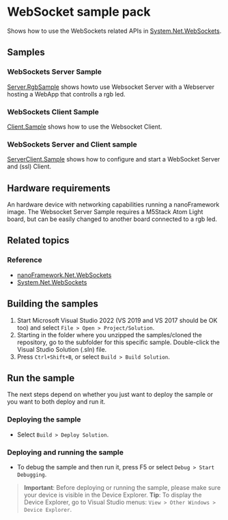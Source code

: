 # WebSocket sample pack

Shows how to use the WebSockets related APIs in [System.Net.WebSockets](http://docs.nanoframework.net/api/System.Net.WebSockets.html).

## Samples


### WebSockets Server Sample 

[Server.RgbSample](./WebSockets.Server.RgbSample) shows howto use Websocket Server with a Webserver hosting a WebApp that controlls a rgb led.

### WebSockets Client Sample 

[Client.Sample](./Websockets.Client.Sample) shows how to use the Websocket Client.

### WebSockets Server and Client sample 

[ServerClient.Sample](./Websockets.ServerClient.Sample) shows how to configure and start a WebSocket Server and (ssl) Client.

## Hardware requirements

An hardware device with networking capabilities running a nanoFramework image.
The Websocket Server Sample requires a M5Stack Atom Light board, but can be easily changed to another board connected to a rgb led.

## Related topics

### Reference

- [nanoFramework.Net.WebSockets](https://github.com/nanoframework/System.Net.WebSockets/blob/develop/README.md)
- [System.Net.WebSockets](http://docs.nanoframework.net/api/System.Net.WebSockets.html)

## Building the samples

1. Start Microsoft Visual Studio 2022 (VS 2019 and VS 2017 should be OK too) and select `File > Open > Project/Solution`.
1. Starting in the folder where you unzipped the samples/cloned the repository, go to the subfolder for this specific sample. Double-click the Visual Studio Solution (.sln) file.
1. Press `Ctrl+Shift+B`, or select `Build > Build Solution`.

## Run the sample

The next steps depend on whether you just want to deploy the sample or you want to both deploy and run it.

### Deploying the sample

- Select `Build > Deploy Solution`.

### Deploying and running the sample

- To debug the sample and then run it, press F5 or select `Debug > Start Debugging`.

> **Important**: Before deploying or running the sample, please make sure your device is visible in the Device Explorer.
> **Tip**: To display the Device Explorer, go to Visual Studio menus: `View > Other Windows > Device Explorer`.
